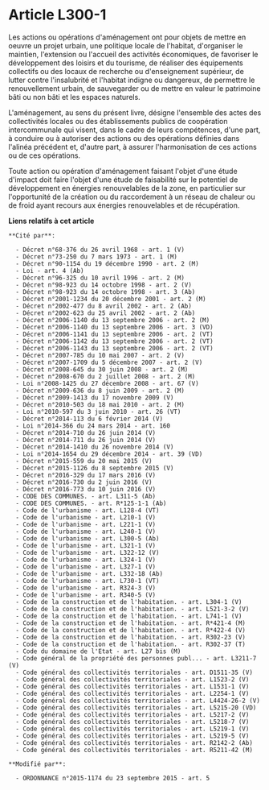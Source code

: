 # Article L300-1

Les actions ou opérations d'aménagement ont pour objets de mettre en oeuvre un projet urbain, une politique locale de
l'habitat, d'organiser le maintien, l'extension ou l'accueil des activités économiques, de favoriser le développement des
loisirs et du tourisme, de réaliser des équipements collectifs ou des locaux de recherche ou d'enseignement supérieur, de
lutter contre l'insalubrité et l'habitat indigne ou dangereux, de permettre le renouvellement urbain, de sauvegarder ou de
mettre en valeur le patrimoine bâti ou non bâti et les espaces naturels. 

L'aménagement, au sens du présent livre, désigne l'ensemble des actes des collectivités locales ou des établissements publics
de coopération intercommunale qui visent, dans le cadre de leurs compétences, d'une part, à conduire ou à autoriser des
actions ou des opérations définies dans l'alinéa précédent et, d'autre part, à assurer l'harmonisation de ces actions ou de
ces opérations.

Toute action ou opération d'aménagement faisant l'objet d'une étude d'impact doit faire l'objet d'une étude de faisabilité
sur le potentiel de développement en énergies renouvelables de la zone, en particulier sur l'opportunité de la création ou du
raccordement à un réseau de chaleur ou de froid ayant recours aux énergies renouvelables et de récupération.

**Liens relatifs à cet article**

	**Cité par**:

	  - Décret n°68-376 du 26 avril 1968 - art. 1 (V)
	  - Décret n°73-250 du 7 mars 1973 - art. 1 (M)
	  - Décret n°90-1154 du 19 décembre 1990 - art. 2 (M)
	  - Loi - art. 4 (Ab)
	  - Décret n°96-325 du 10 avril 1996 - art. 2 (M)
	  - Décret n°98-923 du 14 octobre 1998 - art. 2 (V)
	  - Décret n°98-923 du 14 octobre 1998 - art. 3 (Ab)
	  - Décret n°2001-1234 du 20 décembre 2001 - art. 2 (M)
	  - Décret n°2002-477 du 8 avril 2002 - art. 2 (Ab)
	  - Décret n°2002-623 du 25 avril 2002 - art. 2 (Ab)
	  - Décret n°2006-1140 du 13 septembre 2006 - art. 2 (M)
	  - Décret n°2006-1140 du 13 septembre 2006 - art. 3 (VD)
	  - Décret n°2006-1141 du 13 septembre 2006 - art. 2 (VT)
	  - Décret n°2006-1142 du 13 septembre 2006 - art. 2 (VT)
	  - Décret n°2006-1143 du 13 septembre 2006 - art. 2 (VT)
	  - Décret n°2007-785 du 10 mai 2007 - art. 2 (V)
	  - Décret n°2007-1709 du 5 décembre 2007 - art. 2 (V)
	  - Décret n°2008-645 du 30 juin 2008 - art. 2 (M)
	  - Décret n°2008-670 du 2 juillet 2008 - art. 2 (M)
	  - Loi n°2008-1425 du 27 décembre 2008 - art. 67 (V)
	  - Décret n°2009-636 du 8 juin 2009 - art. 2 (M)
	  - Décret n°2009-1413 du 17 novembre 2009 (V)
	  - Décret n°2010-503 du 18 mai 2010 - art. 2 (M)
	  - Loi n°2010-597 du 3 juin 2010 - art. 26 (VT)
	  - Décret n°2014-113 du 6 février 2014 (V)
	  - Loi n°2014-366 du 24 mars 2014 - art. 160
	  - Décret n°2014-710 du 26 juin 2014 (V)
	  - Décret n°2014-711 du 26 juin 2014 (V)
	  - Décret n°2014-1410 du 26 novembre 2014 (V)
	  - Loi n°2014-1654 du 29 décembre 2014 - art. 39 (VD)
	  - Décret n°2015-559 du 20 mai 2015 (V)
	  - Décret n°2015-1126 du 8 septembre 2015 (V)
	  - Décret n°2016-329 du 17 mars 2016 (V)
	  - Décret n°2016-730 du 2 juin 2016 (V)
	  - Décret n°2016-773 du 10 juin 2016 (V)
	  - CODE DES COMMUNES. - art. L311-5 (Ab)
	  - CODE DES COMMUNES. - art. R*125-1-1 (Ab)
	  - Code de l'urbanisme - art. L128-4 (VT)
	  - Code de l'urbanisme - art. L210-1 (V)
	  - Code de l'urbanisme - art. L221-1 (V)
	  - Code de l'urbanisme - art. L240-1 (V)
	  - Code de l'urbanisme - art. L300-5 (Ab)
	  - Code de l'urbanisme - art. L321-1 (V)
	  - Code de l'urbanisme - art. L322-12 (V)
	  - Code de l'urbanisme - art. L324-1 (V)
	  - Code de l'urbanisme - art. L327-1 (V)
	  - Code de l'urbanisme - art. L332-18 (Ab)
	  - Code de l'urbanisme - art. L730-1 (VT)
	  - Code de l'urbanisme - art. R324-3 (V)
	  - Code de l'urbanisme - art. R340-5 (V)
	  - Code de la construction et de l'habitation. - art. L304-1 (V)
	  - Code de la construction et de l'habitation. - art. L521-3-2 (V)
	  - Code de la construction et de l'habitation. - art. L741-1 (V)
	  - Code de la construction et de l'habitation. - art. R*421-4 (M)
	  - Code de la construction et de l'habitation. - art. R*422-4 (V)
	  - Code de la construction et de l'habitation. - art. R302-23 (V)
	  - Code de la construction et de l'habitation. - art. R302-37 (T)
	  - Code du domaine de l'Etat - art. L27 bis (M)
	  - Code général de la propriété des personnes publ... - art. L3211-7 (V)
	  - Code général des collectivités territoriales - art. D1511-35 (V)
	  - Code général des collectivités territoriales - art. L1523-2 (V)
	  - Code général des collectivités territoriales - art. L1531-1 (V)
	  - Code général des collectivités territoriales - art. L2254-1 (V)
	  - Code général des collectivités territoriales - art. L4424-26-2 (V)
	  - Code général des collectivités territoriales - art. L5215-20 (VD)
	  - Code général des collectivités territoriales - art. L5217-2 (V)
	  - Code général des collectivités territoriales - art. L5218-7 (V)
	  - Code général des collectivités territoriales - art. L5219-1 (V)
	  - Code général des collectivités territoriales - art. L5219-5 (V)
	  - Code général des collectivités territoriales - art. R2142-2 (Ab)
	  - Code général des collectivités territoriales - art. R5211-42 (M)

	**Modifié par**:

	  - ORDONNANCE n°2015-1174 du 23 septembre 2015 - art. 5
